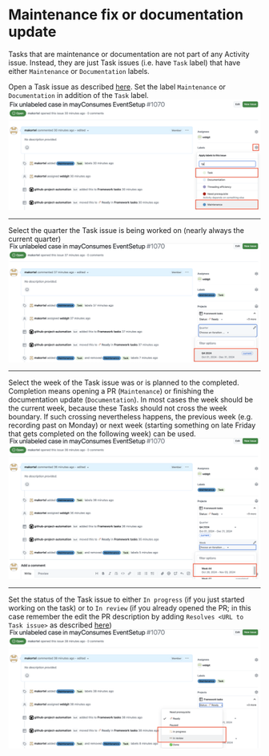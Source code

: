 # Maintenance fix or documentation update

Tasks that are maintenance or documentation are not part of any Activity issue. Instead, they are just Task issues (i.e. have `Task` label) that have either `Maintenance` or `Documentation` labels. 

Open a Task issue as described [here](Task_begin.md). Set the label `Maintenance` or `Documentation` in addition of the `Task` label.
![Set Maintenance and Task labels](images/task_maintenance_labels.png)

----

Select the quarter the Task issue is being worked on (nearly always the current quarter)
![Select quarter](images/task_maintenance_quarter.png)

----

Select the week of the Task issue was or is planned to the completed. Completion means opening a PR (`Maintenance`) or finishing the documentation update (`Documentation`). In most cases the week should be the current week, because these Tasks should not cross the week boundary. If such crossing nevertheless happens, the previous week (e.g. recording past on Monday) or next week (starting something on late Friday that gets completed on the following week) can be used.
![Select week](images/task_maintenance_week.png)

----

Set the status of the Task issue to either `In progress` (if you just started working on the task) or to `In review` (if you already opened the PR; in this case remember the edit the PR description by adding `Resolves <URL to Task issue>` as described [here](Task_finish.md))
![Set status](images/task_maintenance_status.png)
